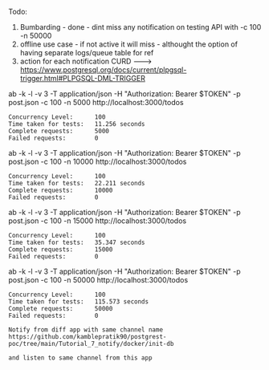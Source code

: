 
Todo: 
1. Bumbarding - done - dint miss any notification on testing API with -c 100 -n 50000 
2. offline use case - if not active it will miss - althought the option of having separate logs/queue table for ref
3. action for each notification CURD ---> https://www.postgresql.org/docs/current/plpgsql-trigger.html#PLPGSQL-DML-TRIGGER

ab  -k -l -v 3  -T application/json -H "Authorization: Bearer $TOKEN"  -p post.json  -c 100 -n 5000 http://localhost:3000/todos

    Concurrency Level:      100
    Time taken for tests:   11.256 seconds
    Complete requests:      5000
    Failed requests:        0

ab  -k -l -v 3  -T application/json -H "Authorization: Bearer $TOKEN"  -p post.json  -c 100 -n 10000 http://localhost:3000/todos

    Concurrency Level:      100
    Time taken for tests:   22.211 seconds
    Complete requests:      10000
    Failed requests:        0

ab  -k -l -v 3  -T application/json -H "Authorization: Bearer $TOKEN"  -p post.json  -c 100 -n 15000 http://localhost:3000/todos

    Concurrency Level:      100
    Time taken for tests:   35.347 seconds
    Complete requests:      15000
    Failed requests:        0

ab  -k -l -v 3  -T application/json -H "Authorization: Bearer $TOKEN"  -p post.json  -c 100 -n 50000 http://localhost:3000/todos

    Concurrency Level:      100
    Time taken for tests:   115.573 seconds
    Complete requests:      50000
    Failed requests:        0

    Notify from diff app with same channel name
    https://github.com/kamblepratik90/postgrest-poc/tree/main/Tutorial_7_notify/docker/init-db

    and listen to same channel from this app